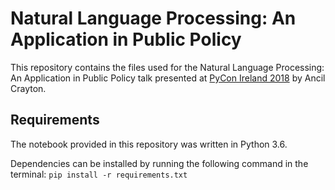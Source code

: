 # Natural Language Processing: An Application in Public Policy

This repository contains the files used for the Natural Language Processing: An Application in Public Policy talk presented at [PyCon Ireland 2018](https://pyconie18.python.ie) by Ancil Crayton.

## Requirements
The notebook provided in this repository was written in Python 3.6.

Dependencies can be installed by running the following command in the terminal:
`pip install -r requirements.txt` 
